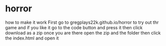 # horror

how to make it work
First go to gregplays22k.github.io/horror to try out thr game and if you like it go to the code button and press it then click download as a zip once you are there open the zip and the folder then click the index.html and open it
